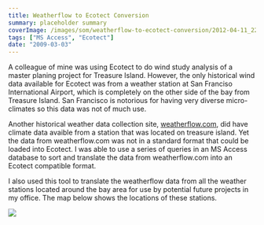 ```yaml
---
title: Weatherflow to Ecotect Conversion
summary: placeholder summary
coverImage: /images/som/weatherflow-to-ecotect-conversion/2012-04-11_225457.png
tags: ["MS Access", "Ecotect"]
date: "2009-03-03"
---
```


A colleague of mine was using Ecotect to do wind study analysis of a master planing project for Treasure Island. However, the only historical wind data available for Ecotect was from a weather station at San Franciso International Airport, which is completely on the other side of the bay from Treasure Island. San Francisco is notorious for having very diverse micro-climates so this data was not of much use.

Another historical weather data collection site, [weatherflow.com](http://weatherflow.com), did have climate data avaible from a station that was located on treasure island. Yet the data from weatherflow.com was not in a standard format that could be loaded into Ecotect. I was able to use a series of queries in an MS Access database to sort and translate the data from weatherflow.com into an Ecotect compatible format.

I also used this tool to translate the weatherflow data from all the weather stations located around the bay area for use by potential future projects in my office. The map below shows the locations of these stations.

![](/images/som/weatherflow-to-ecotect-conversion/2012-04-11_225313.png)
